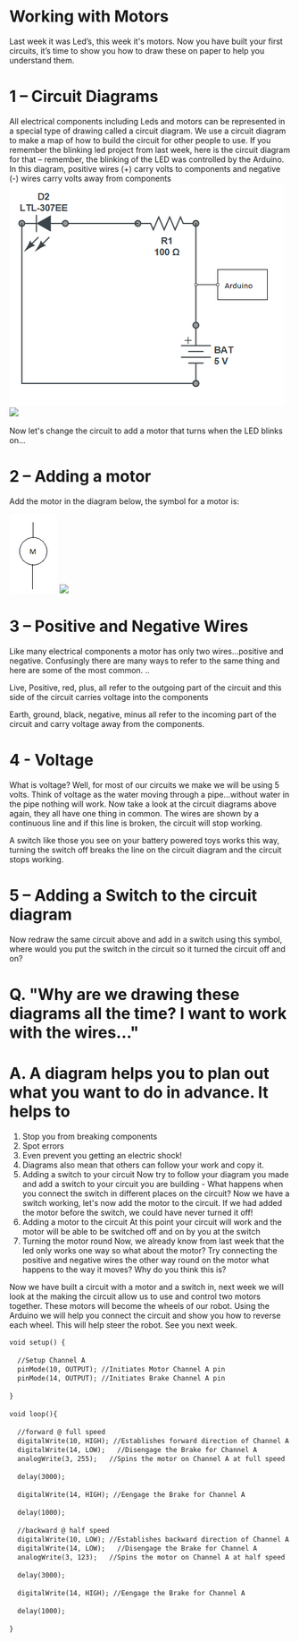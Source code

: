 

# Working with Motors

Last week it was Led’s, this week it's motors. Now you have built your first circuits, it’s time to show you how to draw these on paper to help you understand them.

# 1 – Circuit Diagrams
All electrical components including Leds and motors can be represented in a special type of drawing called a circuit diagram. We use a circuit diagram to make a map of how to build the circuit for other people to use.
If you remember the blinking led project from last week, here is the circuit diagram for that – remember, the blinking of the LED was controlled by the Arduino.
In this diagram, positive wires (+) carry volts to components and negative (-) wires carry volts away from components
 ![Circuit](circuit1.png)
<img src='https://github.com/punkplod23' />

Now let's change the circuit to add a motor that turns when the LED blinks on...
# 2 – Adding a motor
Add the motor in the diagram below, the symbol for a motor is:

![Circuit](circuit2.png)
<img src='https://github.com/punkplod23' />

# 3 – Positive and Negative Wires
Like many electrical components a motor has only two wires...positive and negative. Confusingly there are many ways to refer to the same thing and here are some of the most common. ..

Live, Positive, red, plus, all refer to the outgoing part of the circuit and this side of the circuit carries voltage into the components 

Earth, ground, black, negative, minus all refer to the incoming part of the circuit and carry voltage away from the components.

# 4 - Voltage

What is voltage? Well, for most of our circuits we make we will be using 5 volts. Think of voltage as the water moving through a pipe...without water in the pipe nothing will work. 
Now take a look at the circuit diagrams above again, they all have one thing in common. The wires are shown by a continuous line and if this line is broken, the circuit will stop working. 

A switch like those you see on your battery powered toys works this way, turning the switch off breaks the line on the circuit diagram and the circuit stops working.

# 5 – Adding a Switch to the circuit diagram
Now redraw the same circuit above and add in a switch using this symbol, where would you put the switch in the circuit so it turned the circuit off and on?
 


# Q. "Why are we drawing these diagrams all the time? I want to work with the wires..."
# A. A diagram helps you to plan out what you want to do in advance.  It helps to
1. 	Stop you from breaking components
2. 	Spot errors
3. 	Even prevent you getting an electric shock! 
4. 	Diagrams also mean that others can follow your work and copy it.
6.  Adding a switch to your circuit
Now try to follow your diagram you made and add a switch to your circuit you are building - What happens when you connect the switch in different places on the circuit?
Now we have a switch working, let's now add the motor to the circuit.  If we had added the motor before the switch, we could have never turned it off! 
7.  Adding a motor to the circuit
At this point your circuit will work and the motor will be able to be switched off and on by you at the switch
8.  Turning the motor round
Now, we already know from last week that the led only works one way so what about the motor?
Try connecting the positive and negative wires the other way round on the motor what happens to the way it moves? Why do you think this is?

Now we have built a circuit with a motor and a switch in, next week we will look at the making the circuit allow us to use and control two motors together. These motors will become the wheels of our robot. 
Using the Arduino we will help you connect the circuit and show you how to reverse each wheel. This will help steer the robot.
See you next week. 



```
void setup() {
  
  //Setup Channel A
  pinMode(10, OUTPUT); //Initiates Motor Channel A pin
  pinMode(14, OUTPUT); //Initiates Brake Channel A pin
  
}

void loop(){
  
  //forward @ full speed
  digitalWrite(10, HIGH); //Establishes forward direction of Channel A
  digitalWrite(14, LOW);   //Disengage the Brake for Channel A
  analogWrite(3, 255);   //Spins the motor on Channel A at full speed
  
  delay(3000);
  
  digitalWrite(14, HIGH); //Eengage the Brake for Channel A

  delay(1000);
  
  //backward @ half speed
  digitalWrite(10, LOW); //Establishes backward direction of Channel A
  digitalWrite(14, LOW);   //Disengage the Brake for Channel A
  analogWrite(3, 123);   //Spins the motor on Channel A at half speed
  
  delay(3000);
  
  digitalWrite(14, HIGH); //Eengage the Brake for Channel A
  
  delay(1000);
  
}
```
